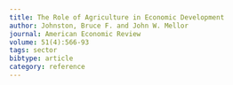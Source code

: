 ```yaml
---
title: The Role of Agriculture in Economic Development
author: Johnston, Bruce F. and John W. Mellor
journal: American Economic Review
volume: 51(4):566-93
tags: sector
bibtype: article
category: reference
---
```

